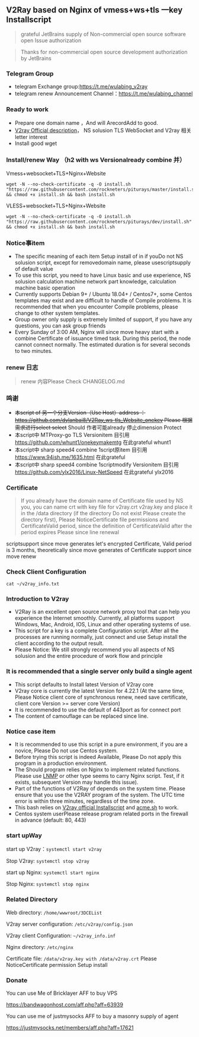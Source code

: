 ## V2Ray based on Nginx  of  vmess+ws+tls 一key Installscript

> grateful JetBrains supply of Non-commercial open source software open Issue authorization

> Thanks for non-commercial open source development authorization by JetBrains
### Telegram Group
* telegram Exchange group:https://t.me/wulabing_v2ray 
* telegram renew Announcement Channel：https://t.me/wulabing_channel

### Ready to work
* Prepare one domain name ，And will ArecordAdd to good.
* [V2ray Official description](https://www.v2ray.com/)， NS solusion  TLS WebSocket  and  V2ray 相关letter interest
* Install good wget

### Install/renew Way （h2 with ws Versionalready  combine 并）
Vmess+websocket+TLS+Nginx+Website
```
wget -N --no-check-certificate -q -O install.sh "https://raw.githubusercontent.com/rockneters/piturays/master/install.sh" && chmod +x install.sh && bash install.sh
```

VLESS+websocket+TLS+Nginx+Website
```
wget -N --no-check-certificate -q -O install.sh "https://raw.githubusercontent.com/rockneters/piturays/dev/install.sh" && chmod +x install.sh && bash install.sh
```

### Notice事item 
* The specific meaning of each item Setup install of in if youDo not NS solusion script, except for removedomain name, please usescriptsupply of default value
* To use this script, you need to have Linux basic and use experience, NS solusion calculation machine network part knowledge, calculation machine basic operation
* Currently supports Debian 9+ / Ubuntu 18.04+ / Centos7+, some Centos templates may exist and are difficult to handle of Compile problems. It is recommended that when you encounter Compile problems, please change to other system templates.
* Group owner only supply is extremely limited of support, if you have any questions, you can ask group friends
* Every Sunday of 3:00 AM, Nginx will since move heavy start with a combine Certificate of issuance timed task. During this period, the node cannot connect normally. The estimated duration is for several seconds to two minutes.

### renew 日志
> renew 内容Please Check  CHANGELOG.md

### 鸣谢
* ~~本script of 另一个分支Version（Use Host）address ： https://github.com/dylanbai8/V2Ray_ws-tls_Website_onekey Please 根据需求进行select select~~ Should 作者可能already 停止dimension Protect
* 本script中 MTProxy-go TLS Versionitem 目引用 https://github.com/whunt1/onekeymakemtg 在此grateful whunt1
* 本script中  sharp speed4 combine 1script原item 目引用 https://www.94ish.me/1635.html 在此grateful
* 本script中  sharp speed4 combine 1scriptmodify Versionitem 目引用 https://github.com/ylx2016/Linux-NetSpeed 在此grateful ylx2016

### Certificate
> If you already have the domain name of Certificate file used by NS you, you can name crt with key file for v2ray.crt v2ray.key and place it in the /data directory (if the directory Do not exist Please create the directory first), Please NoticeCertificate file permissions and CertificateValid period, since the definition of CertificateValid after the period expires Please since line renewal

scriptsupport since move generates let's encrypted Certificate, Valid period is 3 months, theoretically since move generates of Certificate support since move renew

### Check Client Configuration
`cat ~/v2ray_info.txt`

### Introduction to V2ray

* V2Ray is an excellent open source network proxy tool that can help you experience the Internet smoothly. Currently, all platforms support Windows, Mac, Android, IOS, Linux and other operating systems of use.
* This script for a key is a complete Configuration script. After all the processes are running normally, just connect and use Setup install the client according to the output result.
* Please Notice: We still strongly recommend you all aspects of NS solusion and the entire procedure of work flow and principle

### It is recommended that a single server only build a single agent
* This script defaults to Install latest Version of V2ray core
* V2ray core is currently the latest Version for 4.22.1 (At the same time, Please Notice client core of synchronous renew, need save certificate, client core Version >= server core Version)
* It is recommended to use the default of 443port as for connect port
* The content of camouflage can be replaced since line.

### Notice case item
* It is recommended to use this script in a pure environment, if you are a novice, Please Do not use Centos system.
* Before trying this script is indeed Available, Please Do not apply this program in a production environment.
* The Should program relies on Nginx to implement related functions. Please use [LNMP](https://lnmp.org) or other type seems to carry Nginx script. Test, if it exists, subsequent Version may handle this issue).
* Part of the functions of V2Ray of depends on the system time. Please ensure that you use the V2RAY program of the system. The UTC time error is within three minutes, regardless of the time zone.
* This bash relies on [V2ray official Installscript](https://install.direct/go.sh) and [acme.sh](https://github.com/Neilpang/acme.sh) to work.
* Centos system userPlease release program related ports in the firewall in advance (default: 80, 443)


### start upWay 

start up V2ray：`systemctl start v2ray`

Stop V2ray: `systemctl stop v2ray`

start up Nginx: `systemctl start nginx`

Stop Nginx: `systemctl stop nginx`

### Related Directory

Web directory: `/home/wwwroot/3DCEList`

V2ray server configuration: `/etc/v2ray/config.json`

V2ray client Configuration: `~/v2ray_info.inf`

Nginx directory: `/etc/nginx`

Certificate file: `/data/v2ray.key with /data/v2ray.crt` Please NoticeCertificate permission Setup install

### Donate

You can use Me of Bricklayer AFF to buy VPS

https://bandwagonhost.com/aff.php?aff=63939

You can use me of justmysocks AFF to buy a masonry supply of agent

https://justmysocks.net/members/aff.php?aff=17621




